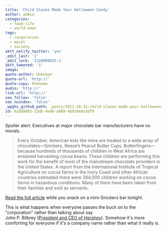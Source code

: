```yaml
---
title: 'Child Slaves Made Your Halloween Candy'
author: admin
categories:
  - food-life
  - world-news
tags:
  - corporation
  - moral
  - society
aktt_notify_twitter: 'yes'
_edit_last: '1'
_edit_lock: '1320089825:1'
aktt_tweeted: '1'
image: ''
quote-author: Unknown
quote-url: 'http://'
quote-copy: Unknown
audio: 'http://'
link-url: 'http://'
seo_follow: 'false'
seo_noindex: 'false'
_wpghs_github_path: _posts/2011-10-31-child-slaves-made-your-halloween-candy.md
id: 61dd8893-23db-4e40-a889-4b034e6a3df9
---
```

<p>Spoiler alert: Executives at major chocolate bar manufacturers have no morals.</p>
<blockquote><p>Every October, American kids like mine are treated to a wide array of chocolates—Snickers, Reese’s Peanut Butter Cups, Butterfingers—because hundreds of thousands of children in West Africa are enslaved harvesting cocoa beans. These children are performing this work for the benefit of most of the mainstream chocolate providers in the United States. A report from the International Institute of Tropical Agriculture on cocoa farms in the Ivory Coast and other African countries estimated there were 284,000 children working on cocoa farms in hazardous conditions. Many of them have been taken from their families and sold as servants. </p></blockquote>
<p><a href="http://www.good.is/post/child-slaves-made-your-halloween-candy-stop-buying-it/">Read the full article</a> while you snack on a mini-Snickers bar tonight.</p>
<p>This is what happens when everyone passes the buck on to the "corporation" rather than talking about say<br />
John P. Bilbrey (<a href="http://en.wikipedia.org/wiki/The_Hershey_Company">President and CEO of Hershey</a>). Somehow it's more comforting for everyone if it's a company name rather than what it really is.</p>
